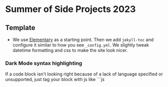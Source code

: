 # Summer of Side Projects 2023

<!-- fill things out -->

## Template 

* We use [Elementary](https://github.com/abhn/Elementary) as a starting point. Then we add `jekyll-toc` and configure it similar to how you see `_config.yml`. We slightly tweak datetime formatting and css to make the site look nicer.

### Dark Mode syntax highlighting

If a code block isn't looking right because of a lack of language specified or unsupported, just tag your block with js like \`\`\`js
